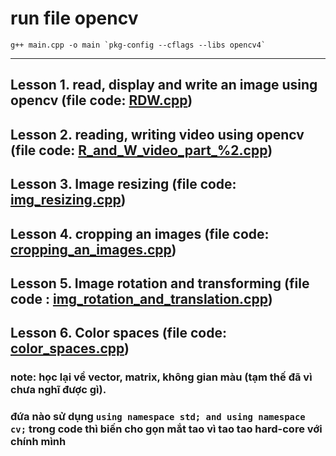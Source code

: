 <h1>run file opencv</h1>
<code>g++ main.cpp -o main `pkg-config --cflags --libs opencv4`</code><hr>
<h2>Lesson 1. read, display and write an image using opencv (file code: <a href="#">RDW.cpp</a>)</h2>
<h2>Lesson 2. reading, writing video using opencv (file code: <a href="#">R_and_W_video_part_%2.cpp</a>)</h2>
<h2>Lesson 3. Image resizing (file code: <a href="#">img_resizing.cpp</a>)</h2>
<h2>Lesson 4. cropping an images (file code: <a href="#">cropping_an_images.cpp</a>)</>
<h2>Lesson 5. Image rotation and transforming (file code : <a href="#">img_rotation_and_translation.cpp</a>)</h2>
<h2>Lesson 6. Color spaces (file code: <a href="#">color_spaces.cpp</a>)</h2>


<h3>note: học lại về  vector, matrix, không gian màu (tạm thế đã vì chưa nghĩ được gì).</h3>
<h3>đứa nào sử dụng <code>using namespace std; and using namespace cv;</code> trong code thì biến cho gọn mắt tao vì tao tao hard-core với chính mình</h3>